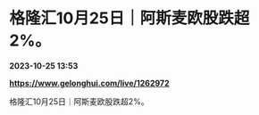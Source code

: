 # 格隆汇10月25日｜阿斯麦欧股跌超2%。

**2023-10-25 13:53**

**https://www.gelonghui.com/live/1262972**

格隆汇10月25日｜阿斯麦欧股跌超2%。